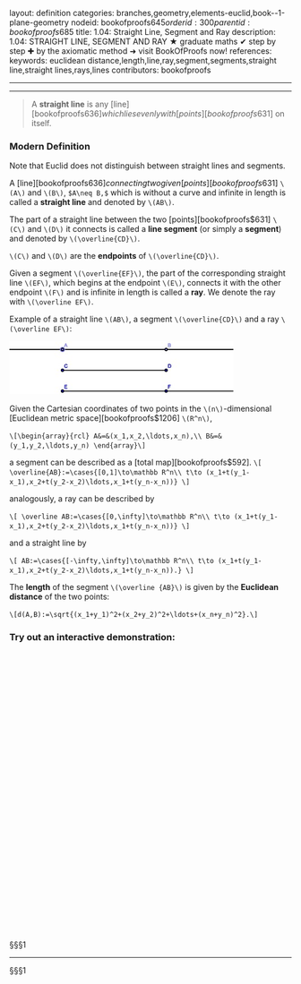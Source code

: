 layout: definition
categories: branches,geometry,elements-euclid,book--1-plane-geometry
nodeid: bookofproofs$645
orderid: 300
parentid: bookofproofs$685
title: 1.04: Straight Line, Segment and Ray
description: 1.04: STRAIGHT LINE, SEGMENT AND RAY ★ graduate maths ✔ step by step ✚ by the axiomatic method ➜ visit BookOfProofs now!
references: 
keywords: euclidean distance,length,line,ray,segment,segments,straight line,straight lines,rays,lines
contributors: bookofproofs

---


---



> A **straight line** is any [line][bookofproofs$636] which lies evenly with [points][bookofproofs$631] on itself.

### Modern Definition

Note that Euclid does not distinguish between straight lines and segments. 

A [line][bookofproofs$636] connecting two given [points][bookofproofs$631] `\(A\)` and `\(B\)`, `$A\neq B,$` which is without a curve and infinite in length is called a **straight line** and denoted by `\(AB\)`.

The part of a straight line between the two [points][bookofproofs$631] `\(C\)` and `\(D\)` it connects is called a **line segment** (or simply a **segment**) and denoted by `\(\overline{CD}\)`. 

`\(C\)` and `\(D\)` are the **endpoints** of `\(\overline{CD}\)`.
 
Given a segment `\(\overline{EF}\)`, the part of the corresponding straight line `\(EF\)`, which begins at the endpoint `\(E\)`, connects it with the other endpoint `\(F\)` and is infinite in length is called a **ray**. We denote the ray with `\(\overline EF\)`.


Example of a straight line `\(AB\)`, a segment `\(\overline{CD}\)` and a ray `\(\overline EF\)`:


![Fig5p1p1](https://github.com/bookofproofs/bookofproofs.github.io/blob/main/_sources/_assets/images/examples/Fig5p1p1.jpg?raw=true)


Given the Cartesian coordinates of two points in the `\(n\)`-dimensional [Euclidean metric space][bookofproofs$1206] `\(R^n\)`,

`\[\begin{array}{rcl}
A&=&(x_1,x_2,\ldots,x_n),\\
B&=&(y_1,y_2,\ldots,y_n)
\end{array}\]`


a segment can be described as a [total map][bookofproofs$592].
`\[
\overline{AB}:=\cases{[0,1]\to\mathbb R^n\\
t\to (x_1+t(y_1-x_1),x_2+t(y_2-x_2)\ldots,x_1+t(y_n-x_n))}
\]`

analogously, a ray can be described by 

`\[
\overline AB:=\cases{[0,\infty]\to\mathbb R^n\\
t\to (x_1+t(y_1-x_1),x_2+t(y_2-x_2)\ldots,x_1+t(y_n-x_n))}
\]`

and a straight line by


`\[
AB:=\cases{[-\infty,\infty]\to\mathbb R^n\\
t\to (x_1+t(y_1-x_1),x_2+t(y_2-x_2)\ldots,x_1+t(y_n-x_n)).}
\]`


The **length** of the segment `\(\overline {AB}\)` is given by the **Euclidean distance** of the two points:

`\[d(A,B):=\sqrt{(x_1+y_1)^2+(x_2+y_2)^2+\ldots+(x_n+y_n)^2}.\]`



### Try out an interactive demonstration:

<div id="boxE16491" class="jxgbox centered"  style="max-width:100%; width:500px; height:500px;"></div>
<div style ='clear:both'></div> 
 


§§§1

---

§§§1
<script type="text/javascript">
 var b = JXG.JSXGraph.initBoard('boxE16491', {boundingbox: [-5, 5, 5, -5]});
 
 var p1 = b.create('point',[-1.5,3], {name:'A',size:3});
 var p2 = b.create('point',[1.5,3], {name:'B',size:3});
 var p3 = b.create('point',[-1.5,0], {name:'C',size:3});
 var p4 = b.create('point',[1.5,-0], {name:'D',size:3});
 var p5 = b.create('point',[-1.5,-3], {name:'E',size:3});
 var p6 = b.create('point',[1.5,-3], {name:'F',size:3});
 
 var li1 = b.create('line',["A","B"], {straightFirst:true, straightLast:true, strokeWidth:2});
 var li2 = b.create('line',["C","D"], {straightFirst:false, straightLast:false, strokeWidth:2});
 var li3 = b.create('line',["E","F"], {straightFirst:false, straightLast:true, strokeWidth:2});

</script>
 
